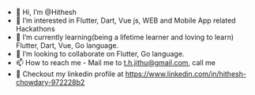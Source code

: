 - 👋 Hi, I’m @Hithesh
- 👀 I’m interested in Flutter, Dart, Vue js, WEB and Mobile App related Hackathons
- 🌱 I’m currently learning(being a lifetime learner and loving to learn) Flutter, Dart, Vue, Go language.
- 💞️ I’m looking to collaborate on Flutter, Go language.
- 📫 How to reach me - Mail me to t.h.jithu@gmail.com, call me 
- 👀 Checkout my linkedin profile at https://www.linkedin.com/in/hithesh-chowdary-972228b2

<!---
hitheshthummala/hitheshthummala is a ✨ special ✨ repository because its `README.md` (this file) appears on your GitHub profile.
You can click the Preview link to take a look at your changes.
--->
